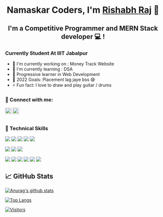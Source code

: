 <h1 align="center">
Namaskar Coders, I'm <a href="https://www.29rj.dev/" target="_blank" rel="noreferrer">Rishabh Raj</a> 👋
</h1>

<h2 align="center">
I'm a Competitive Programmer and MERN Stack developer 💻 !
</h2> 

### Currently Student At IIIT Jabalpur 

- 🔭 I'm currently working on : Money Track Website
- 🌱 I'm currently learning : DSA 
- 👯 Progressive learner in Web Development
- 🥅 2022 Goals: Placement lag jaye bss 😅
- ⚡ Fun fact: I love to draw and play guitar / drums


### 🤝 Connect with me:

<a href="https://www.linkedin.com/in/rishabh-raj-35ab3a1a4/"><img align="left" src="https://raw.githubusercontent.com/yushi1007/yushi1007/main/images/linkedin.svg" alt="Rishabh Raj | LinkedIn" width="21px"/></a>

<a href="https://www.instagram.com/rishabhraj11101/">
<img align="left" src="https://raw.githubusercontent.com/yushi1007/yushi1007/main/images/instagram.svg" alt="Rishabh Raj" width="21px"/></a>

</br>
<br/>

### 💼 Technical Skills

![](https://img.shields.io/badge/Code-React-informational?style=flat&logo=react&color=61DAFB)
![](https://img.shields.io/badge/Code-JavaScript-informational?style=flat&logo=JavaScript&color=F7DF1E)
![](https://img.shields.io/badge/Code-HTML5-informational?style=flat&logo=HTML5&color=E34F26)
![](https://img.shields.io/badge/Code-PostgreSQL-informational?style=flat&logo=PostgreSQL&color=336791)
![](https://img.shields.io/badge/Code-SQLite-informational?style=flat&logo=SQLite&color=003B57)

![](https://img.shields.io/badge/Style-Bootstrap-informational?style=flat&logo=Bootstrap&color=7952B3)
![](https://img.shields.io/badge/Style-CSS3-informational?style=flat&logo=CSS3&color=1572B6)
![](https://img.shields.io/badge/Style-styled--components-informational?style=flat&logo=styled-components&color=DB7093)


![](https://img.shields.io/badge/Tools-Figma-informational?style=flat&logo=Figma&color=F24E1E)
![](https://img.shields.io/badge/Tools-NPM-informational?style=flat&logo=NPM&color=CB3837)
![](https://img.shields.io/badge/Tools-Heroku-informational?style=flat&logo=Heroku&color=430098)
![](https://img.shields.io/badge/Tools-Netlify-informational?style=flat&logo=netlify&color=00C7B7)
![](https://img.shields.io/badge/Tools-Git-informational?style=flat&logo=Git&color=F05032)
![](https://img.shields.io/badge/Tools-GitHub-informational?style=flat&logo=GitHub&color=181717)

## 📈 GitHub Stats 

[![Anurag's github stats](https://github-readme-stats.vercel.app/api?username=29rj)](https://github.com/29rj)

[![Top Langs](https://github-readme-stats.vercel.app/api/top-langs/?username=29rj&layout=compact)](https://github.com/29rj)

[![Visitors](https://visitor-badge.glitch.me/badge?page_id=29rj.29rj)](https://www.29rj.dev/)


<!--
**29rj/29rj** is a ✨ _special_ ✨ repository because its `README.md` (this file) appears on your GitHub profile.

Here are some ideas to get you started:

- 🔭 I’m currently working on ...
- 🌱 I’m currently learning ...
- 👯 I’m looking to collaborate on ...
- 🤔 I’m looking for help with ...
- 💬 Ask me about ...
- 📫 How to reach me: ...
- 😄 Pronouns: ...
- ⚡ Fun fact: ...
-->
